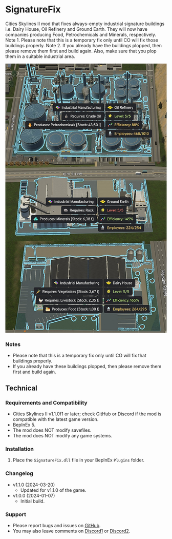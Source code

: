 # SignatureFix
Cities Skylines II mod that fixes always-empty industrial signature buildings i.e. Dairy House, Oil Refinery and Ground Earth. They will now have companies producing Food, Petrochemicals and Minerals, respectively.
Note 1. Please note that this is a temporary fix only until CO will fix those buildings properly.
Note 2. If you already have the buildings plopped, then please remove them first and build again. Also, make sure that you plop them in a suitable industrial area.

![Buildings](https://raw.githubusercontent.com/infixo/cs2-signaturefix/main/docs/signatures.png)

### Notes
 - Please note that this is a temporary fix only until CO will fix that buildings properly.
 - If you already have these buildings plopped, then please remove them first and build again.

## Technical

### Requirements and Compatibility
- Cities Skylines II v1.1.0f1 or later; check GitHub or Discord if the mod is compatible with the latest game version.
- BepInEx 5.
- The mod does NOT modify savefiles.
- The mod does NOT modify any game systems.

### Installation
1. Place the `SignatureFix.dll` file in your BepInEx `Plugins` folder.

### Changelog
- v1.1.0 (2024-03-20)
  - Updated for v1.1.0 of the game.
- v1.0.0 (2024-01-07)
  - Initial build.

### Support
- Please report bugs and issues on [GitHub](https://github.com/Infixo/CS2-SignatureFix).
- You may also leave comments on [Discord1](https://discord.com/channels/1169011184557637825/1193641717191168091) or [Discord2](https://discord.com/channels/1024242828114673724/1193641841413861376).
